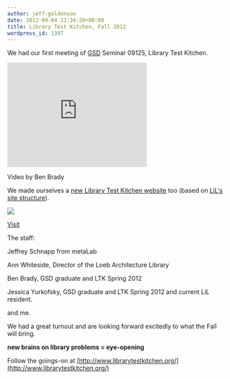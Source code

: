 ```yaml
---
author: jeff-goldenson
date: 2012-09-04 21:34:20+00:00
title: Library Test Kitchen, Fall 2012
wordpress_id: 1397
---
```


We had our first meeting of [GSD](http://www.gsd.harvard.edu/) Seminar 09125, Library Test Kitchen.

<div class="embed-container"><iframe width="320" height="240" src="http://player.vimeo.com/video/48328285" frameborder="0" allowfullscreen></iframe></div>

Video by Ben Brady

We made ourselves a [new Library Test Kitchen website](http://www.librarytestkitchen.org/) too (based on [LiL's site structure](https://github.com/harvard-lil/website)).

![](https://lil-blog-media.s3.amazonaws.com/2012/09/ltk-website.png)

[Visit](http://www.librarytestkitchen.org/)

The staff:

Jeffrey Schnapp from metaLab

Ann Whiteside, Director of the Loeb Architecture Library

Ben Brady, GSD graduate and LTK Spring 2012

Jessica Yurkofsky, GSD graduate and LTK Spring 2012 and current LiL resident.

and me.

We had a great turnout and are looking forward excitedly to what the Fall will bring.

**new brains on library problems = eye-opening**

Follow the goings-on at [http://www.librarytestkitchen.org/](http://www.librarytestkitchen.org/)
